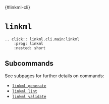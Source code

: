 {#linkml-cli}
# `linkml`

```{eval-rst} 
.. click:: linkml.cli.main:linkml
    :prog: linkml
    :nested: short
```

## Subcommands

See subpages for further details on commands:

- [`linkml generate`](./generate.md)
- [`linkml lint`](./lint.md)
- [`linkml validate`](./validate.md)
